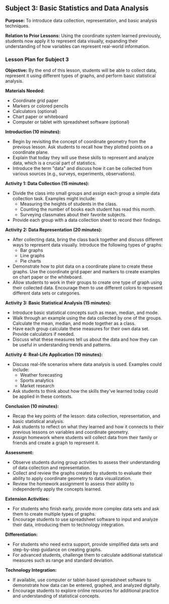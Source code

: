## Subject 3: Basic Statistics and Data Analysis

**Purpose:** To introduce data collection, representation, and basic analysis techniques.

**Relation to Prior Lessons:** Using the coordinate system learned previously, students now apply it to represent data visually, expanding their understanding of how variables can represent real-world information.

### Lesson Plan for Subject 3

**Objective:** By the end of this lesson, students will be able to collect data, represent it using different types of graphs, and perform basic statistical analysis.

**Materials Needed:**
- Coordinate grid paper
- Markers or colored pencils
- Calculators (optional)
- Chart paper or whiteboard
- Computer or tablet with spreadsheet software (optional)

**Introduction (10 minutes):**
- Begin by revisiting the concept of coordinate geometry from the previous lesson. Ask students to recall how they plotted points on a coordinate plane.
- Explain that today they will use these skills to represent and analyze data, which is a crucial part of statistics.
- Introduce the term "data" and discuss how it can be collected from various sources (e.g., surveys, experiments, observations).

**Activity 1: Data Collection (15 minutes):**
- Divide the class into small groups and assign each group a simple data collection task. Examples might include:
  - Measuring the heights of students in the class.
  - Counting the number of books each student has read this month.
  - Surveying classmates about their favorite subjects.
- Provide each group with a data collection sheet to record their findings.

**Activity 2: Data Representation (20 minutes):**
- After collecting data, bring the class back together and discuss different ways to represent data visually. Introduce the following types of graphs:
  - Bar graphs
  - Line graphs
  - Pie charts
- Demonstrate how to plot data on a coordinate plane to create these graphs. Use the coordinate grid paper and markers to create examples on chart paper or the whiteboard.
- Allow students to work in their groups to create one type of graph using their collected data. Encourage them to use different colors to represent different data sets or categories.

**Activity 3: Basic Statistical Analysis (15 minutes):**
- Introduce basic statistical concepts such as mean, median, and mode.
- Walk through an example using the data collected by one of the groups. Calculate the mean, median, and mode together as a class.
- Have each group calculate these measures for their own data set. Provide calculators if needed.
- Discuss what these measures tell us about the data and how they can be useful in understanding trends and patterns.

**Activity 4: Real-Life Application (10 minutes):**
- Discuss real-life scenarios where data analysis is used. Examples could include:
  - Weather forecasting
  - Sports analytics
  - Market research
- Ask students to think about how the skills they've learned today could be applied in these contexts.

**Conclusion (10 minutes):**
- Recap the key points of the lesson: data collection, representation, and basic statistical analysis.
- Ask students to reflect on what they learned and how it connects to their previous lessons on variables and coordinate geometry.
- Assign homework where students will collect data from their family or friends and create a graph to represent it.

**Assessment:**
- Observe students during group activities to assess their understanding of data collection and representation.
- Collect and review the graphs created by students to evaluate their ability to apply coordinate geometry to data visualization.
- Review the homework assignment to assess their ability to independently apply the concepts learned.

**Extension Activities:**
- For students who finish early, provide more complex data sets and ask them to create multiple types of graphs.
- Encourage students to use spreadsheet software to input and analyze their data, introducing them to technology integration.

**Differentiation:**
- For students who need extra support, provide simplified data sets and step-by-step guidance on creating graphs.
- For advanced students, challenge them to calculate additional statistical measures such as range and standard deviation.

**Technology Integration:**
- If available, use computer or tablet-based spreadsheet software to demonstrate how data can be entered, graphed, and analyzed digitally.
- Encourage students to explore online resources for additional practice and understanding of statistical concepts.

